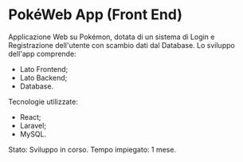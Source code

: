 # PokéWeb App (Front End)

Applicazione Web su Pokémon, dotata di un sistema di Login e Registrazione dell'utente con scambio dati dal Database.
Lo sviluppo dell'app comprende:
- Lato Frontend;
- Lato Backend;
- Database.

Tecnologie utilizzate:
- React;
- Laravel;
- MySQL.

Stato: Sviluppo in corso.
Tempo impiegato: 1 mese.
